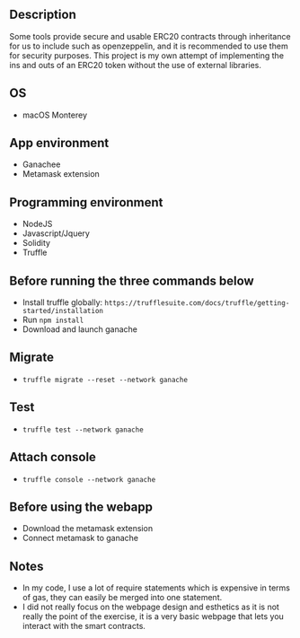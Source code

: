 ## Description
Some tools provide secure and usable ERC20 contracts through inheritance for us to include such as openzeppelin, and it is recommended to use them for security purposes. This project is my own attempt of implementing the ins and outs of an ERC20 token without the use of external libraries.

## OS
- macOS Monterey

## App environment
- Ganachee
- Metamask extension

## Programming environment
- NodeJS
- Javascript/Jquery
- Solidity
- Truffle

## Before running the three commands below
- Install truffle globally: ``https://trufflesuite.com/docs/truffle/getting-started/installation``
- Run ``npm install``  
- Download and launch ganache

## Migrate
- ``truffle migrate --reset --network ganache``

## Test
- ``truffle test --network ganache``

## Attach console
- ``truffle console --network ganache``

## Before using the webapp
- Download the metamask extension
- Connect metamask to ganache

## Notes
- In my code, I use a lot of require statements which is expensive in terms of gas, they can easily be merged into one statement.
- I did not really focus on the webpage design and esthetics as it is not really the point of the exercise, it is a very basic webpage that lets you interact with the smart contracts.

